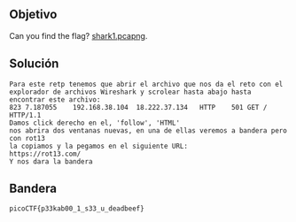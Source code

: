## Objetivo
Can you find the flag? [shark1.pcapng](https://mercury.picoctf.net/static/d6f9aa16d2a2c51d2e431e658d87af9e/shark1.pcapng).
## Solución
```
Para este retp tenemos que abrir el archivo que nos da el reto con el explorador de archivos Wireshark y scrolear hasta abajo hasta encontrar este archivo:
823	7.187055	192.168.38.104	18.222.37.134	HTTP	501	GET / HTTP/1.1 
Damos click derecho en el, 'follow', 'HTML'
nos abrira dos ventanas nuevas, en una de ellas veremos a bandera pero con rot13
la copiamos y la pegamos en el siguiente URL:
https://rot13.com/
Y nos dara la bandera
```
## Bandera
```
picoCTF{p33kab00_1_s33_u_deadbeef}
```